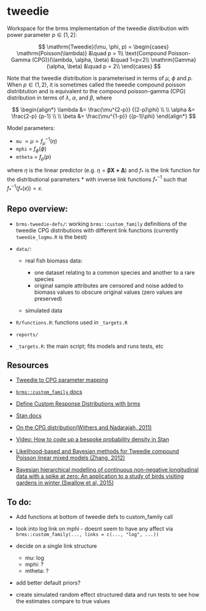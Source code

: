 # tweedie
Workspace for the brms implementation of the tweedie distribution with power parameter $p \in[1, 2]$:

$$
\mathrm{Tweedie}(\mu, \phi, p) = 
  \begin{cases}
    \mathrm{Poisson(\lambda)} &\quad p = 1\\
    \text{Compound Poisson-Gamma (CPG)}(\lambda, \alpha, \beta) &\quad 1<p<2\\
    \mathrm{Gamma}(\alpha, \beta) &\quad p = 2\\
  \end{cases}
$$

Note that the tweedie distribution is parameterised in terms of $\mu$, $\phi$ and $p$. When  $p \in (1, 2)$, it is sometimes called the tweedie compound poisson distribtution and is equivalent to the compound poisson-gamma (CPG) distribution in terms of $\lambda$, $\alpha$, and $\beta$, where

$$
\begin{align*}
\lambda &= \frac{\mu^{2-p}}
               {(2-p)\phi} \\ \\
\alpha &= \frac{2-p}
               {p-1}  \\ \\
\beta &= \frac{\mu^{1-p}}
              {(p-1)\phi}  
\end{align*}
$$

Model parameters: 

* `mu`  $= \mu = f^{-1}_\mu(\eta)$
* `mphi` = $f_\phi(\phi)$
* `mtheta` = $f_p(p)$

where $\eta$ is the linear predictor (e.g. $\eta = \pmb{\beta X + \Delta}$) and $f_*$ is the link function for the distributional parameters $*$ with inverse link functions $f^{-1}_*$ such that $f^{-1}_*\big(f_*(x)\big) = x$.


## Repo overview: 

* `brms-tweedie-defs/`: working `brms::custom_family` definitions of the tweedie CPG distributions with different link functions (currently `tweedie_logmu.R` is the best)

* `data/`: 

  - real fish biomass data:
      - one dataset relating to a common species and another to a rare species
      - original sample attributes are censored and noise added to biomass values to obscure original values (zero values are preserved)

  - simulated data

* `R/functions.R`: functions used in `_targets.R`

* `reports/`

* `_targets.R`: the main script; fits models and runs tests, etc


## Resources

* [Tweedie to CPG parameter mapping](https://en.wikipedia.org/wiki/Compound_Poisson_distribution#Compound_Poisson_Gamma_distribution)

* [`brms::custom_family` docs](https://paul-buerkner.github.io/brms/reference/custom_family.html)

* [Define Custom Response Distributions with brms](https://cran.r-project.org/web/packages/brms/vignettes/brms_customfamilies.html)

* [Stan docs](https://mc-stan.org/users/documentation/)

* [On the CPG distribution(Withers and Nadarajah, 2011)](https://www.kybernetika.cz/content/2011/1/15/paper.pdf)

* [Video: How to code up a bespoke probability density in Stan](https://www.youtube.com/watch?v=CMSMtcMYHdM)

* [Likelihood-based and Bayesian methods for Tweedie compound Poisson linear mixed models (Zhang, 2012)](https://doi.org/10.1007/s11222-012-9343-7)

* [Bayesian hierarchical modelling of continuous non-negative longitudinal data with a spike at zero: An application to a study of birds visiting gardens in winter (Swallow et al, 2015)](https://doi.org/10.1002/bimj.201400081)


## To do: 

* Add functions at bottom of tweedie defs to custom_family call

* look into log link on mphi - doesnt seem to have any affect via `brms::custom_family(..., links = c(..., "log", ...))`

* decide on a single link structure
  - mu: log
  - mphi: ?
  - mtheta: ?

* add better default priors?

* create simulated random effect structured data and run tests to see how the estimates compare to true values